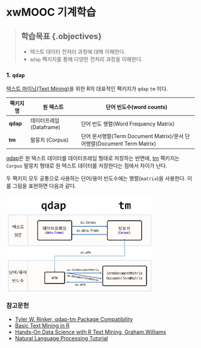 # xwMOOC 기계학습
 
> ## 학습목표 {.objectives}
>
> * 텍스트 데이터 전처리 과정에 대해 이해한다.
> * `qdap` 팩키지를 통해 다양한 전처리 과정을 이해한다.




### 1. `qdap` 

[텍스트 마이닝(Text Mining)](https://en.wikipedia.org/wiki/Text_mining)을 위한 R의 대표적인  팩키지가 `qdap` `tm` 이다.

| 팩키지명 |       원 텍스트         |       단어 빈도수(word counts)                          |
|----------|-------------------------|---------------------------------------------------------|
| **qdap** | 데이터프레임(Dataframe) |   단어 빈도 행렬(Word Frequency Matrix)                 |
| **tm**   | 말뭉치 (Corpus)         | 단어 문서행렬(Term Document Matrix)/문서 단어행렬(Document Term Matrix) |


[qdap](https://cran.r-project.org/web/packages/qdap/)은 원 텍스트 데이터를 데이터프레임 형태로 저장하는 반면에,
[tm](https://cran.r-project.org/web/packages/tm/) 팩키지는 `Corpus` 말뭉치 형태로 원 텍스트 데이터를 저장한다는 점에서 차이가 난다.

두 팩키지 모두 공통으로 사용하는 단어/용어 빈도수에는 행렬(`matrix`)을 사용한다. 이를 그림을 표현하면 다음과 같다.

<img src="fig/ml-text-qdap-tm-comp.png" alt="qdap, tm 비교" width="77%" />





### 참고문헌

* [Tyler W. Rinker, qdap-tm Package Compatibility](https://cran.r-project.org/web/packages/qdap/vignettes/tm_package_compatibility.pdf)
* [Basic Text Mining in R](https://rstudio-pubs-static.s3.amazonaws.com/31867_8236987cf0a8444e962ccd2aec46d9c3.html)
* [Hands-On Data Science with R Text Mining, Graham.Williams](http://onepager.togaware.com/TextMiningO.pdf)
* [Natural Language Processing Tutorial](http://www.vikparuchuri.com/blog/natural-language-processing-tutorial/)
